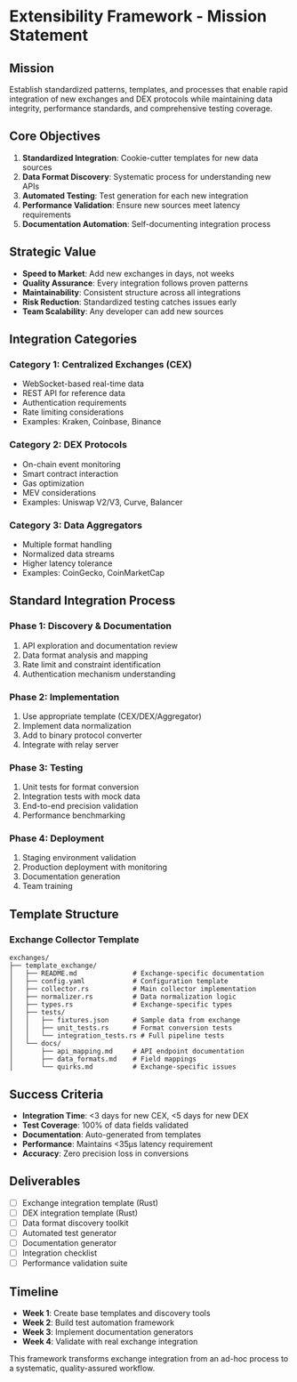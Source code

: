 # Extensibility Framework - Mission Statement

## Mission
Establish standardized patterns, templates, and processes that enable rapid integration of new exchanges and DEX protocols while maintaining data integrity, performance standards, and comprehensive testing coverage.

## Core Objectives
1. **Standardized Integration**: Cookie-cutter templates for new data sources
2. **Data Format Discovery**: Systematic process for understanding new APIs
3. **Automated Testing**: Test generation for each new integration
4. **Performance Validation**: Ensure new sources meet latency requirements
5. **Documentation Automation**: Self-documenting integration process

## Strategic Value
- **Speed to Market**: Add new exchanges in days, not weeks
- **Quality Assurance**: Every integration follows proven patterns
- **Maintainability**: Consistent structure across all integrations
- **Risk Reduction**: Standardized testing catches issues early
- **Team Scalability**: Any developer can add new sources

## Integration Categories

### Category 1: Centralized Exchanges (CEX)
- WebSocket-based real-time data
- REST API for reference data
- Authentication requirements
- Rate limiting considerations
- Examples: Kraken, Coinbase, Binance

### Category 2: DEX Protocols
- On-chain event monitoring
- Smart contract interaction
- Gas optimization
- MEV considerations
- Examples: Uniswap V2/V3, Curve, Balancer

### Category 3: Data Aggregators
- Multiple format handling
- Normalized data streams
- Higher latency tolerance
- Examples: CoinGecko, CoinMarketCap

## Standard Integration Process

### Phase 1: Discovery & Documentation
1. API exploration and documentation review
2. Data format analysis and mapping
3. Rate limit and constraint identification
4. Authentication mechanism understanding

### Phase 2: Implementation
1. Use appropriate template (CEX/DEX/Aggregator)
2. Implement data normalization
3. Add to binary protocol converter
4. Integrate with relay server

### Phase 3: Testing
1. Unit tests for format conversion
2. Integration tests with mock data
3. End-to-end precision validation
4. Performance benchmarking

### Phase 4: Deployment
1. Staging environment validation
2. Production deployment with monitoring
3. Documentation generation
4. Team training

## Template Structure

### Exchange Collector Template
```
exchanges/
├── template_exchange/
│   ├── README.md              # Exchange-specific documentation
│   ├── config.yaml            # Configuration template
│   ├── collector.rs           # Main collector implementation
│   ├── normalizer.rs          # Data normalization logic
│   ├── types.rs               # Exchange-specific types
│   ├── tests/
│   │   ├── fixtures.json      # Sample data from exchange
│   │   ├── unit_tests.rs      # Format conversion tests
│   │   └── integration_tests.rs # Full pipeline tests
│   └── docs/
│       ├── api_mapping.md     # API endpoint documentation
│       ├── data_formats.md    # Field mappings
│       └── quirks.md          # Exchange-specific issues
```

## Success Criteria
- **Integration Time**: <3 days for new CEX, <5 days for new DEX
- **Test Coverage**: 100% of data fields validated
- **Documentation**: Auto-generated from templates
- **Performance**: Maintains <35μs latency requirement
- **Accuracy**: Zero precision loss in conversions

## Deliverables
- [ ] Exchange integration template (Rust)
- [ ] DEX integration template (Rust)
- [ ] Data format discovery toolkit
- [ ] Automated test generator
- [ ] Documentation generator
- [ ] Integration checklist
- [ ] Performance validation suite

## Timeline
- **Week 1**: Create base templates and discovery tools
- **Week 2**: Build test automation framework
- **Week 3**: Implement documentation generators
- **Week 4**: Validate with real exchange integration

This framework transforms exchange integration from an ad-hoc process to a systematic, quality-assured workflow.